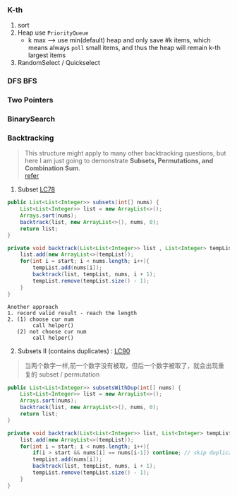 ### K-th
1. sort
2. Heap use `PriorityQueue` 
    - k max --> use min(default) heap and only save #k items, which means always `poll` small items, and thus the heap will remain k-th largest items
3. RandomSelect / Quickselect


### DFS BFS

### Two Pointers

### BinarySearch

### Backtracking
> This structure might apply to many other backtracking questions, but here I am just going to demonstrate **Subsets, Permutations, and Combination Sum**.  
[refer](https://leetcode.com/problems/subsets/discuss/27281/A-general-approach-to-backtracking-questions-in-Java-(Subsets-Permutations-Combination-Sum-Palindrome-Partitioning))
1. Subset 
[LC78]( https://leetcode.com/problems/subsets/)

```Java
public List<List<Integer>> subsets(int[] nums) {
    List<List<Integer>> list = new ArrayList<>();
    Arrays.sort(nums);
    backtrack(list, new ArrayList<>(), nums, 0);
    return list;
}

private void backtrack(List<List<Integer>> list , List<Integer> tempList, int [] nums, int start){
    list.add(new ArrayList<>(tempList));
    for(int i = start; i < nums.length; i++){
        tempList.add(nums[i]);
        backtrack(list, tempList, nums, i + 1);
        tempList.remove(tempList.size() - 1);
    }
}
```

```
Another approach
1. record valid result - reach the length
2. (1) choose cur num
        call helper()
   (2) not choose cur num
        call helper()
```
2. Subsets II (contains duplicates) : [LC90](https://leetcode.com/problems/subsets-ii/)
> 当两个数字一样,前一个数字没有被取，但后一个数字被取了，就会出现重复的 subset / permutation  
```java
public List<List<Integer>> subsetsWithDup(int[] nums) {
    List<List<Integer>> list = new ArrayList<>();
    Arrays.sort(nums);
    backtrack(list, new ArrayList<>(), nums, 0);
    return list;
}

private void backtrack(List<List<Integer>> list, List<Integer> tempList, int [] nums, int start){
    list.add(new ArrayList<>(tempList));
    for(int i = start; i < nums.length; i++){
        if(i > start && nums[i] == nums[i-1]) continue; // skip duplicates
        tempList.add(nums[i]);
        backtrack(list, tempList, nums, i + 1);
        tempList.remove(tempList.size() - 1);
    }
} 
```
